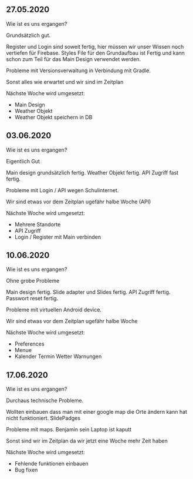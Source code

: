 ## 27.05.2020

Wie ist es uns ergangen?

Grundsätzlich gut. 

Register und Login sind soweit fertig, hier müssen wir unser Wissen noch vertiefen für Firebase.
Styles File für den Grundaufbau ist Fertig und kann schon zum Teil für das Main Design verwendet werden.


Probleme mit  Versionsverwaltung in Verbindung mit Gradle.

Sonst alles wie erwartet und wir sind im Zeitplan

Nächste Woche wird umgesetzt:
* Main Design
* Weather Objekt 
* Weather Objekt speichern in DB

## 03.06.2020

Wie ist es uns ergangen?

Eigentlich Gut

Main design grundsätzlich fertig. Weather Objekt fertig. API Zugriff fast fertig.


Probleme mit Login / API wegen Schulinternet.

Wir sind etwas vor dem Zeitplan ugefähr halbe Woche (API)

Nächste Woche wird umgesetzt:
* Mehrere Standorte
* API Zugriff
* Login / Register mit Main verbinden

## 10.06.2020

Wie ist es uns ergangen?

Ohne grobe Probleme

Main design fertig. Slide adapter und Slides fertig. API Zugriff fertig.
Passwort reset fertig.

Probleme mit virtuellen Android device.

Wir sind etwas vor dem Zeitplan ugefähr halbe Woche

Nächste Woche wird umgesetzt:
* Preferences
* Menue
* Kalender Termin Wetter Warnungen

## 17.06.2020

Wie ist es uns ergangen?

Durchaus technische Probleme. 

Wollten einbauen dass man mit einer google map die Orte ändern kann hat nicht funktioniert.
SlidePadges

Probleme mit  maps. Benjamin sein Laptop ist kaputt

Sonst sind wir im Zeitplan da wir jetzt eine Woche mehr Zeit haben

Nächste Woche wird umgesetzt:
* Fehlende funktionen einbauen
* Bug fixen

